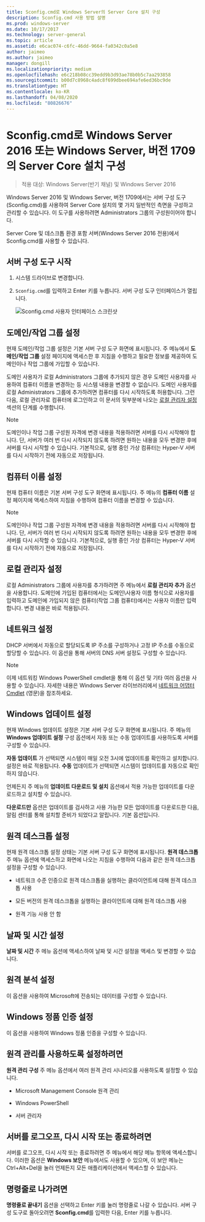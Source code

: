 ```yaml
---
title: Sconfig.cmd로 Windows Server의 Server Core 설치 구성
description: Sconfig.cmd 사용 방법 설명
ms.prod: windows-server
ms.date: 10/17/2017
ms.technology: server-general
ms.topic: article
ms.assetid: e6cac074-c6fc-46dd-9664-fa0342c0a5e8
author: jaimeo
ms.author: jaimeo
manager: dongill
ms.localizationpriority: medium
ms.openlocfilehash: e6c218b08cc39edd9b3d93ae78b0b5c7aa293858
ms.sourcegitcommit: b00d7c8968c4adc8f699dbee694afe6ed36bc9de
ms.translationtype: HT
ms.contentlocale: ko-KR
ms.lasthandoff: 04/08/2020
ms.locfileid: "80826676"
---
```

# <a name="configure-a-server-core-installation-of-windows-server-2016-or-windows-server-version-1709-with-sconfigcmd"></a>Sconfig.cmd로 Windows Server 2016 또는 Windows Server, 버전 1709의 Server Core 설치 구성

> 적용 대상: Windows Server(반기 채널) 및 Windows Server 2016

Windows Server 2016 및 Windows Server, 버전 1709에서는 서버 구성 도구(Sconfig.cmd)를 사용하여 Server Core 설치의 몇 가지 일반적인 측면을 구성하고 관리할 수 있습니다. 이 도구를 사용하려면 Administrators 그룹의 구성원이어야 합니다.

Server Core 및 데스크톱 환경 포함 서버(Windows Server 2016 전용)에서 Sconfig.cmd를 사용할 수 있습니다.

## <a name="start-the-server-configuration-tool"></a>서버 구성 도구 시작

1. 시스템 드라이브로 변경합니다.

2. `Sconfig.cmd`를 입력하고 Enter 키를 누릅니다. 서버 구성 도구 인터페이스가 열립니다.

    ![Sconfig.cmd 사용자 인터페이스 스크린샷](media/mainsconfigpage.png)

## <a name="domainworkgroup-settings"></a>도메인/작업 그룹 설정

현재 도메인/작업 그룹 설정은 기본 서버 구성 도구 화면에 표시됩니다. 주 메뉴에서 **도메인/작업 그룹** 설정 페이지에 액세스한 후 지침을 수행하고 필요한 정보를 제공하여 도메인이나 작업 그룹에 가입할 수 있습니다.

도메인 사용자가 로컬 Administrators 그룹에 추가되지 않은 경우 도메인 사용자를 사용하여 컴퓨터 이름을 변경하는 등 시스템 내용을 변경할 수 없습니다. 도메인 사용자를 로컬 Administrators 그룹에 추가하려면 컴퓨터를 다시 시작하도록 허용합니다. 그런 다음, 로컬 관리자로 컴퓨터에 로그인하고 이 문서의 뒷부분에 나오는 [로컬 관리자 설정](#local-administrator-settings) 섹션의 단계를 수행합니다.

> [!NOTE]
> 도메인이나 작업 그룹 구성원 자격에 변경 내용을 적용하려면 서버를 다시 시작해야 합니다. 단, 서버가 여러 번 다시 시작되지 않도록 하려면 원하는 내용을 모두 변경한 후에 서버를 다시 시작할 수 있습니다. 기본적으로, 실행 중인 가상 컴퓨터는 Hyper-V 서버를 다시 시작하기 전에 자동으로 저장됩니다.

## <a name="computer-name-settings"></a>컴퓨터 이름 설정

현재 컴퓨터 이름은 기본 서버 구성 도구 화면에 표시됩니다. 주 메뉴의 **컴퓨터 이름** 설정 페이지에 액세스하여 지침을 수행하여 컴퓨터 이름을 변경할 수 있습니다.

> [!NOTE]
> 도메인이나 작업 그룹 구성원 자격에 변경 내용을 적용하려면 서버를 다시 시작해야 합니다. 단, 서버가 여러 번 다시 시작되지 않도록 하려면 원하는 내용을 모두 변경한 후에 서버를 다시 시작할 수 있습니다. 기본적으로, 실행 중인 가상 컴퓨터는 Hyper-V 서버를 다시 시작하기 전에 자동으로 저장됩니다.

## <a name="local-administrator-settings"></a>로컬 관리자 설정

로컬 Administrators 그룹에 사용자를 추가하려면 주 메뉴에서 **로컬 관리자 추가** 옵션을 사용합니다. 도메인에 가입된 컴퓨터에서는 도메인\사용자 이름 형식으로 사용자를 입력하고 도메인에 가입되지 않은 컴퓨터(작업 그룹 컴퓨터)에서는 사용자 이름만 입력합니다. 변경 내용은 바로 적용됩니다.

## <a name="network-settings"></a>네트워크 설정

DHCP 서버에서 자동으로 할당되도록 IP 주소를 구성하거나 고정 IP 주소를 수동으로 할당할 수 있습니다. 이 옵션을 통해 서버의 DNS 서버 설정도 구성할 수 있습니다.

> [!NOTE]
> 이제 네트워킹 Windows PowerShell cmdlet을 통해 이 옵션 및 기타 여러 옵션을 사용할 수 있습니다. 자세한 내용은 Windows Server 라이브러리에서 [네트워크 어댑터 Cmdlet](https://docs.microsoft.com/powershell/module/netadapter/?view=win10-ps) (영문)을 참조하세요.

## <a name="windows-update-settings"></a>Windows 업데이트 설정

현재 Windows 업데이트 설정은 기본 서버 구성 도구 화면에 표시됩니다. 주 메뉴의 **Windows 업데이트 설정** 구성 옵션에서 자동 또는 수동 업데이트를 사용하도록 서버를 구성할 수 있습니다.

**자동 업데이트** 가 선택되면 시스템이 매일 오전 3시에 업데이트를 확인하고 설치합니다. 설정은 바로 적용됩니다. **수동** 업데이트가 선택되면 시스템이 업데이트를 자동으로 확인하지 않습니다.

언제든지 주 메뉴의 **업데이트 다운로드 및 설치** 옵션에서 적용 가능한 업데이트를 다운로드하고 설치할 수 있습니다.

**다운로드만** 옵션은 업데이트를 검사하고 사용 가능한 모든 업데이트를 다운로드한 다음, 알림 센터를 통해 설치할 준비가 되었다고 알립니다. 기본 옵션입니다.

## <a name="remote-desktop-settings"></a>원격 데스크톱 설정

현재 원격 데스크톱 설정 상태는 기본 서버 구성 도구 화면에 표시됩니다. **원격 데스크톱** 주 메뉴 옵션에 액세스하고 화면에 나오는 지침을 수행하여 다음과 같은 원격 데스크톱 설정을 구성할 수 있습니다.

- 네트워크 수준 인증으로 원격 데스크톱을 실행하는 클라이언트에 대해 원격 데스크톱 사용

- 모든 버전의 원격 데스크톱을 실행하는 클라이언트에 대해 원격 데스크톱 사용

- 원격 기능 사용 안 함

## <a name="date-and-time-settings"></a>날짜 및 시간 설정

**날짜 및 시간** 주 메뉴 옵션에 액세스하여 날짜 및 시간 설정을 액세스 및 변경할 수 있습니다.

## <a name="telemetry-settings"></a>원격 분석 설정

이 옵션을 사용하여 Microsoft에 전송되는 데이터를 구성할 수 있습니다.

## <a name="windows-activation-settings"></a>Windows 정품 인증 설정

이 옵션을 사용하여 Windows 정품 인증을 구성할 수 있습니다.

## <a name="to-enable-remote-management"></a>원격 관리를 사용하도록 설정하려면

**원격 관리 구성** 주 메뉴 옵션에서 여러 원격 관리 시나리오를 사용하도록 설정할 수 있습니다.

- Microsoft Management Console 원격 관리

- Windows PowerShell

- 서버 관리자  

## <a name="to-log-off-restart-or-shut-down-the-server"></a>서버를 로그오프, 다시 시작 또는 종료하려면

서버를 로그오프, 다시 시작 또는 종료하려면 주 메뉴에서 해당 메뉴 항목에 액세스합니다. 이러한 옵션은 **Windows 보안** 메뉴에서도 사용할 수 있으며, 이 보안 메뉴는 Ctrl+Alt+Del을 눌러 언제든지 모든 애플리케이션에서 액세스할 수 있습니다.  

## <a name="to-exit-to-the-command-line"></a>명령줄로 나가려면
  
**명령줄로 끝내기** 옵션을 선택하고 Enter 키를 눌러 명령줄로 나갈 수 있습니다. 서버 구성 도구로 돌아오려면 **Sconfig.cmd**를 입력한 다음, Enter 키를 누릅니다.

